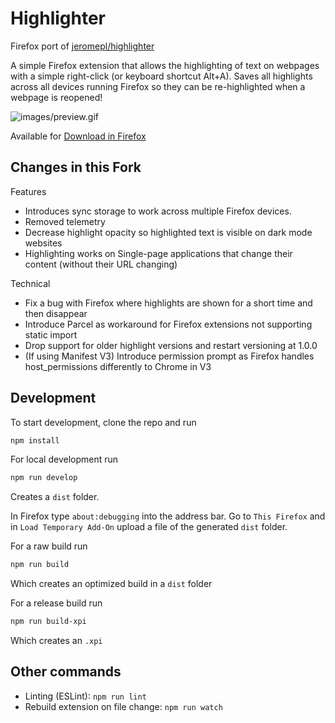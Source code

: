 # Highlighter

Firefox port of [jeromepl/highlighter](https://github.com/jeromepl/highlighter)

A simple Firefox extension that allows the highlighting of text on webpages with a simple right-click (or keyboard shortcut Alt+A). 
Saves all highlights across all devices running Firefox so they can be re-highlighted when a webpage is reopened!

![images/preview.gif](images/preview.gif)

Available for [Download in Firefox](https://addons.mozilla.org/en-US/firefox/addon/highlighter-by-resamvi)

## Changes in this Fork
Features
- Introduces sync storage to work across multiple Firefox devices.
- Removed telemetry
- Decrease highlight opacity so highlighted text is visible on dark mode websites
- Highlighting works on Single-page applications that change their content (without their URL changing)

Technical
- Fix a bug with Firefox where highlights are shown for a short time and then disappear
- Introduce Parcel as workaround for Firefox extensions not supporting static import
- Drop support for older highlight versions and restart versioning at 1.0.0
- (If using Manifest V3) Introduce permission prompt as Firefox handles host_permissions differently to Chrome in V3

## Development

To start development, clone the repo and run

```sh
npm install
```

For local development run
```sh
npm run develop
```
Creates a `dist` folder. 

In Firefox type `about:debugging` into the address bar. Go to `This Firefox` and in `Load Temporary Add-On` upload a file of the generated `dist` folder.

For a raw build run
```sh
npm run build
```
Which creates an optimized build in a `dist` folder


For a release build run
```sh
npm run build-xpi
```
Which creates an `.xpi` 

## Other commands

- Linting (ESLint): `npm run lint`
- Rebuild extension on file change: `npm run watch`
